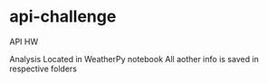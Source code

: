 # api-challenge
API HW

Analysis Located in WeatherPy notebook
All aother info is saved in respective folders